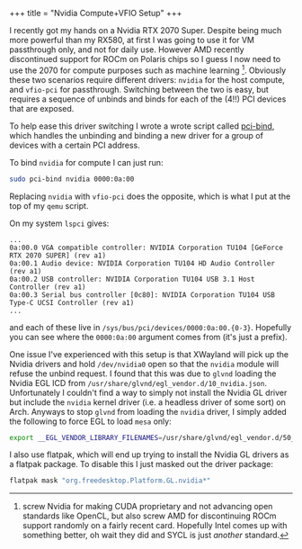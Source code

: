 +++
title = "Nvidia Compute+VFIO Setup"
+++

I recently got my hands on a Nvidia RTX 2070 Super. Despite being much more
powerful than my RX580, at first I was going to use it for VM passthrough only,
and not for daily use.
However AMD recently discontinued support for ROCm on Polaris chips so I guess
I now need to use the 2070 for compute purposes such as machine learning [^1]. 
Obviously these two scenarios require different drivers: `nvidia` for the host
compute, and `vfio-pci` for passthrough. Switching between the two is easy, but
requires a sequence of unbinds and binds for each of the (4!!) PCI devices that
are exposed.

To help ease this driver switching I wrote a wrote script called
[pci-bind](https://github.com/lolzballs/dotfiles/blob/master/bin/pci-bind),
which handles the unbinding and binding a new driver for a group of devices with
a certain PCI address.

To bind `nvidia` for compute I can just run:
```sh
sudo pci-bind nvidia 0000:0a:00
```
Replacing `nvidia` with `vfio-pci` does the opposite, which is what I put at
the top of my `qemu` script.

On my system `lspci` gives:
```
...
0a:00.0 VGA compatible controller: NVIDIA Corporation TU104 [GeForce RTX 2070 SUPER] (rev a1)
0a:00.1 Audio device: NVIDIA Corporation TU104 HD Audio Controller (rev a1)
0a:00.2 USB controller: NVIDIA Corporation TU104 USB 3.1 Host Controller (rev a1)
0a:00.3 Serial bus controller [0c80]: NVIDIA Corporation TU104 USB Type-C UCSI Controller (rev a1)
...
```
and each of these live in `/sys/bus/pci/devices/0000:0a:00.{0-3}`. Hopefully you
can see where the `0000:0a:00` argument comes from (it's just a prefix).

One issue I've experienced with this setup is that XWayland will pick up the
Nvidia drivers and hold `/dev/nvidia0` open so that the `nvidia` module will
refuse the unbind request. I found that this was due to `glvnd` loading the
Nvidia EGL ICD from `/usr/share/glvnd/egl_vendor.d/10_nvidia.json`.
Unfortunately I couldn't find a way to simply not install the Nvidia GL driver
but include the `nvidia` kernel driver (i.e. a headless driver of some sort) on
Arch. Anyways to stop `glvnd` from loading the `nvidia` driver, I simply added
the following to force EGL to load `mesa` only:
```sh
export __EGL_VENDOR_LIBRARY_FILENAMES=/usr/share/glvnd/egl_vendor.d/50_mesa.json
```

I also use flatpak, which will end up trying to install the Nvidia GL drivers
as a flatpak package. To disable this I just masked out the driver package:
```sh
flatpak mask "org.freedesktop.Platform.GL.nvidia*"
```

[^1]: screw Nvidia for making CUDA proprietary and not advancing open standards
like OpenCL, but also screw AMD for discontinuing ROCm support randomly on a
fairly recent card. Hopefully Intel comes up with something better, oh wait
they did and SYCL is just *another* standard.
